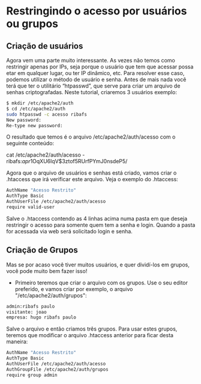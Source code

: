 # Restringindo o acesso por usuários ou grupos

## Criação de usuários

Agora vem uma parte muito interessante. As vezes não temos como restringir apenas por IPs, seja porque o usuário que tem que acessar possa etar em qualquer lugar, ou ter IP dinâmico, etc. Para resolver esse caso, podemos utilizar o método de usuário e senha. Antes de mais nada você terá que ter o utilitário “htpasswd”, que serve para criar um arquivo de senhas criptografadas. Neste tutorial, criaremos 3 usuários exemplo:
```bash
$ mkdir /etc/apache2/auth
$ cd /etc/apache2/auth
sudo htpasswd -c acesso ribafs
New password:
Re-type new password:
```
O resultado que temos é o arquivo /etc/apache2/auth/acesso com o seguinte conteúdo:

cat /etc/apache2/auth/acesso - ribafs:$apr1$OqXU6lqV$3ztof5RUrfPYmJ0nsdeP5/

Agora que o arquivo de usuários e senhas está criado, vamos criar o .htaccess que irá verificar este arquivo. Veja o exemplo do .htaccess:
```bash
AuthName "Acesso Restrito"
AuthType Basic
AuthUserFile /etc/apache2/auth/acesso
require valid-user
```
Salve o .htaccess contendo as 4 linhas acima numa pasta em que deseja restringir o acesso para somente quem tem a senha e login. Quando a pasta for acessada via web será solicitado login e senha.

## Criação de Grupos

Mas se por acaso você tiver muitos usuários, e quer dividí-los em grupos, você pode muito bem fazer isso! 

- Primeiro teremos que criar o arquivo com os grupos. Use o seu editor preferido, e vamos criar por exemplo, o arquivo "/etc/apache2/auth/grupos":
```bash
admin:ribafs paulo
visitante: joao
empresa: hugo ribafs paulo
```
Salve o arquivo e então criamos três grupos. Para usar estes grupos, teremos que modificar o arquivo .htaccess anterior para ficar desta maneira:
```bash
AuthName "Acesso Restrito"
AuthType Basic
AuthUserFile /etc/apache2/auth/acesso
AuthGroupFile /etc/apache2/auth/grupos
require group admin

```
